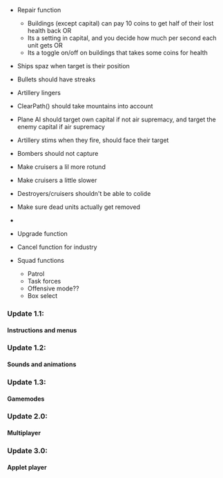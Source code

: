 - Repair function
	- Buildings (except capital) can pay 10 coins to get half of their lost health back OR
	- Its a setting in capital, and you decide how much per second each unit gets OR
	- Its a toggle on/off on buildings that takes some coins for health
- Ships spaz when target is their position
- Bullets should have streaks
- Artillery lingers
- ClearPath() should take mountains into account
- Plane AI should target own capital if not air supremacy, and target the enemy capital if air supremacy
- Artillery stims when they fire, should face their target
- Bombers should not capture
- Make cruisers a lil more rotund
- Make cruisers a little slower
- Destroyers/cruisers shouldn't be able to colide
- Make sure dead units actually get removed
- 

- Upgrade function
- Cancel function for industry
- Squad functions
	- Patrol
	- Task forces
	- Offensive mode??
	- Box select

### Update 1.1:
#### Instructions and menus

### Update 1.2:
#### Sounds and animations

### Update 1.3:
#### Gamemodes

### Update 2.0:
#### Multiplayer

### Update 3.0:
#### Applet player
